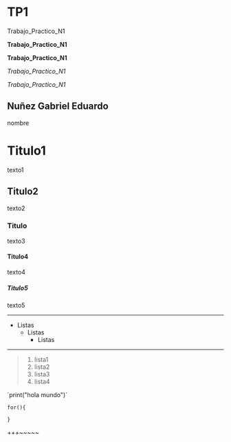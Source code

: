 # TP1
Trabajo_Practico_N1

**Trabajo_Practico_N1**

__Trabajo_Practico_N1__

*Trabajo_Practico_N1*

_Trabajo_Practico_N1_

## Nuñez Gabriel Eduardo
nombre


# Titulo1
texto1
## Titulo2
texto2
### Titulo
texto3
#### Titulo4
texto4
##### Titulo5
texto5

***
* Listas
  - Listas
      + Listas
---
> 1. lista1
> 2. lista2
> 3. lista3
> 4. lista4


´print("hola mundo")´

~~~
for(){

}
~~~
+++~~~~~


